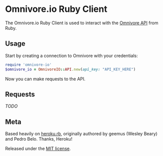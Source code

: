 Omnivore.io Ruby Client
=======================

The Omnivore.io Ruby Client is used to interact with the [Omnivore API](https://panel.omnivore.io/docs/api) from Ruby.

Usage
-----

Start by creating a connection to Omnivore with your credentials:

```ruby
require 'omnivore-io'
$omnivore_io = OmnivoreIO::API.new(api_key: "API_KEY_HERE")
```

Now you can make requests to the API.

Requests
--------

*TODO*

Meta
----

Based heavily on [heroku.rb](https://github.com/heroku/heroku.rb), originally authored by geemus (Wesley Beary) and Pedro Belo. Thanks, Heroku!

Released under the [MIT license](http://www.opensource.org/licenses/mit-license.php).